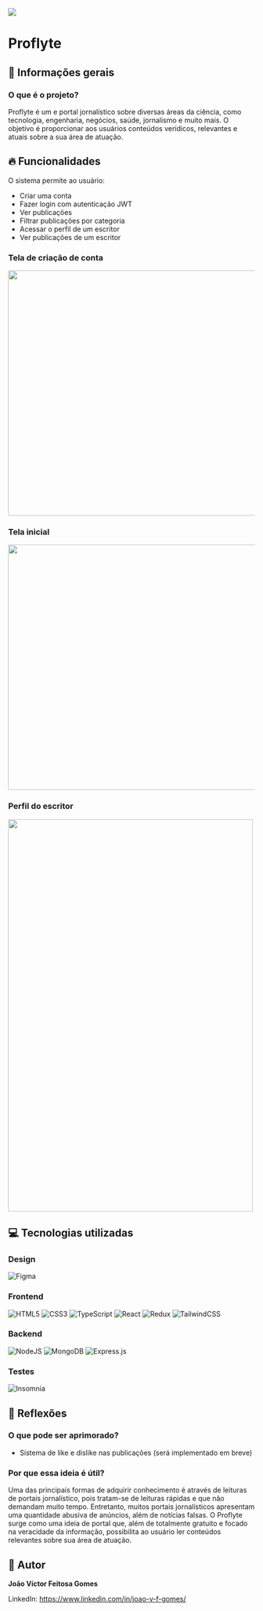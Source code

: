 <img src="https://i.imgur.com/KKyl4Tw.png">

# Proflyte

## 📘 Informações gerais

### O que é o projeto?

Proflyte é um e portal jornalístico sobre diversas áreas da ciência, como tecnologia, engenharia, negócios, saúde, jornalismo e muito mais. O objetivo é proporcionar aos usuários conteúdos verídicos, relevantes e atuais sobre a sua área de atuação.

## 🔥 Funcionalidades

O sistema permite ao usuário:

* Criar uma conta
* Fazer login com autenticação JWT
* Ver publicações
* Filtrar publicações por categoria
* Acessar o perfil de um escritor
* Ver publicações de um escritor

### Tela de criação de conta

<img src="https://i.imgur.com/kZPTm5o.jpg" width="800px" height="500px">

### Tela inicial

<img src="https://i.imgur.com/gA7W6dZ.jpg" width="800px" height="500px">

### Perfil do escritor

<img src="https://i.imgur.com/tCMnJrb.jpg" width="500px" height="800px">

## 💻 Tecnologias utilizadas

### Design

![Figma](https://img.shields.io/badge/figma-%23F24E1E.svg?style=for-the-badge&logo=figma&logoColor=white)

### Frontend

![HTML5](https://img.shields.io/badge/html5-%23E34F26.svg?style=for-the-badge&logo=html5&logoColor=white)
![CSS3](https://img.shields.io/badge/css3-%231572B6.svg?style=for-the-badge&logo=css3&logoColor=white)
![TypeScript](https://img.shields.io/badge/typescript-%23007ACC.svg?style=for-the-badge&logo=typescript&logoColor=white)
![React](https://img.shields.io/badge/react-%2320232a.svg?style=for-the-badge&logo=react&logoColor=%2361DAFB)
![Redux](https://img.shields.io/badge/redux-%23593d88.svg?style=for-the-badge&logo=redux&logoColor=white)
![TailwindCSS](https://img.shields.io/badge/tailwindcss-%2338B2AC.svg?style=for-the-badge&logo=tailwind-css&logoColor=white)

### Backend

![NodeJS](https://img.shields.io/badge/node.js-6DA55F?style=for-the-badge&logo=node.js&logoColor=white)
![MongoDB](https://img.shields.io/badge/MongoDB-%234ea94b.svg?style=for-the-badge&logo=mongodb&logoColor=white)
![Express.js](https://img.shields.io/badge/express.js-%23404d59.svg?style=for-the-badge&logo=express&logoColor=%2361DAFB)

### Testes

![Insomnia](https://img.shields.io/badge/Insomnia-black?style=for-the-badge&logo=insomnia&logoColor=5849BE)

## 🤔 Reflexões

### O que pode ser aprimorado?

- Sistema de like e dislike nas publicações (será implementado em breve)

### Por que essa ideia é útil?

Uma das principais formas de adquirir conhecimento é através de leituras de portais jornalístico, pois tratam-se de leituras rápidas e que não demandam muito tempo. Entretanto, muitos portais jornalísticos apresentam uma quantidade abusiva de anúncios, além de notícias falsas. O Proflyte surge como uma ideia de portal que, além de totalmente gratuito e focado na veracidade da informação, possibilita ao usuário ler conteúdos relevantes sobre sua área de atuação.

## 👨 Autor

**João Víctor Feitosa Gomes**

LinkedIn: https://www.linkedin.com/in/joao-v-f-gomes/
